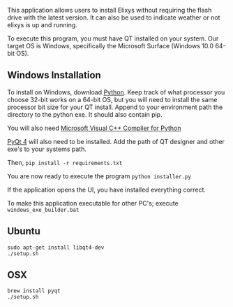 This application allows users to install Elixys without requiring the flash drive with the latest version.
It can also be used to indicate weather or not elixys is up and running.

To execute this program, you must have QT installed on your system.  Our target OS is Windows, specifically the Microsoft Surface (Windows 10.0 64-bit OS).

## Windows Installation
To install on Windows, download [Python](https://www.python.org/downloads/release/python-279/).  Keep track of what processor you choose 32-bit works on a 64-bit OS, but you will need to install the same processor bit size for your QT install.
Append to your environment path the directory to the python exe.  It should also contain pip.

You will also need [Microsoft Visual C++ Compiler for Python](https://www.microsoft.com/en-us/download/details.aspx?id=44266)

[PyQt 4](https://www.riverbankcomputing.com/software/pyqt/download) will also need to be installed.  Add the path of QT designer and other exe's to your systems path.

Then,
`pip install -r requirements.txt`

You are now ready to execute the program
`python installer.py`

If the application opens the UI, you have installed everything correct.

To make this application executable for other PC's; execute
`windows_exe_builder.bat`


## Ubuntu
```
sudo apt-get install libqt4-dev
./setup.sh
```

## OSX
```
brew install pyqt
./setup.sh
```
